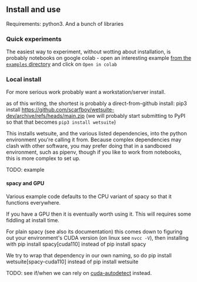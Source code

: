 
## Install and use

Requirements: python3. 
And a bunch of libraries


### Quick experiments
The easiest way to experiment, without wotting about installation, is probably notebooks on google colab - open an interesting example [from the `examples` directory](../../examples) and click on `Open in colab`


### Local install
For more serious work probably want a workstation/server install.

as of this writing, the shortest is probably a direct-from-github install:
   pip3 install https://github.com/scarfboy/wetsuite-dev/archive/refs/heads/main.zip
(we will probably start submitting to PyPI so that that becomes `pip3 install wetsuite`)


This installs wetsuite, and the various listed dependencies, into the python environment you're calling it from.
Because complex dependencies may clash with other software, 
you may prefer doing that in a sandboxed environment, such as pipenv,
though if you like to work from notebooks, this is more complex to set up.

TODO: example


#### spacy and GPU
Various example code defaults to the CPU variant of spacy so that it functions everywhere.

If you have a GPU then it is eventually worth using it.
This will requires some fiddling at install time.

For plain spacy (see also its documentation) this comes down to figuring out your environment's CUDA version (on linux see `nvcc -V`), then installing with
  pip install spacy[cuda110]
instead of
  pip install spacy


We try to wrap that dependency in our own naming, so do
  pip install wetsuite[spacy-cuda110]
instead of
  pip install wetsuite

TODO: see if/when we can rely on [cuda-autodetect](https://spacy.io/usage) instead.


